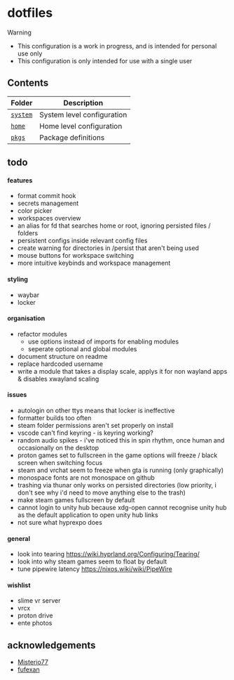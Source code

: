 # dotfiles

> [!WARNING]
> - This configuration is a work in progress, and is intended for personal use only
> - This configuration is only intended for use with a single user

## Contents

| Folder             | Description                |
| ------------------ | -------------------------- |
| [`system`](system) | System level configuration |
| [`home`](home)     | Home level configuration   |
| [`pkgs`](pkgs)     | Package definitions        |

## todo

#### features

- format commit hook
- secrets management
- color picker
- workspaces overview
- an alias for fd that searches home or root, ignoring persisted files / folders
- persistent configs inside relevant config files
- create warning for directories in /persist that aren't being used
- mouse buttons for workspace switching
- more intuitive keybinds and workspace management

#### styling

- waybar
- locker

#### organisation

- refactor modules
    - use options instead of imports for enabling modules
    - seperate optional and global modules
- document structure on readme
- replace hardcoded username
- write a module that takes a display scale, applys it for non wayland apps & disables xwayland scaling

#### issues
- autologin on other ttys means that locker is ineffective
- formatter builds too often
- steam folder permissions aren't set properly on install
- vscode can't find keyring - is keyring working?
- random audio spikes - i've noticed this in spin rhythm, once human and occasionally on the desktop
- proton games set to fullscreen in the game options will freeze / black screen when switching focus
- steam and vrchat seem to freeze when gta is running (only graphically)
- monospace fonts are not monospace on github
- trashing via thunar only works on persisted directories (low priority, i don't see why i'd need to move anything else to the trash)
- make steam games fullscreen by default
- cannot login to unity hub because xdg-open cannot recognise unity hub as the default application to open unity hub links
- not sure what hyprexpo does

#### general

- look into tearing https://wiki.hyprland.org/Configuring/Tearing/
- look into why steam games seem to float by default
- tune pipewire latency https://nixos.wiki/wiki/PipeWire

#### wishlist

- slime vr server
- vrcx
- proton drive
- ente photos

## acknowledgements

- [Misterio77](https://github.com/Misterio77/nix-starter-configs)
- [fufexan](https://github.com/fufexan/dotfiles)
